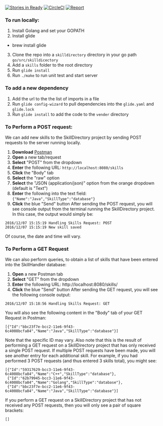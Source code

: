 [![Stories in Ready](https://badge.waffle.io/maryvilledev/skilldirectory.png?label=ready&title=Ready)](http://waffle.io/maryvilledev/skilldirectory)
[![CircleCI](https://circleci.com/gh/maryvilledev/skilldirectory.svg?style=svg)](https://circleci.com/gh/maryvilledev/skilldirectory)
[![Report](https://goreportcard.com/badge/github.com/maryvilledev/skilldirectory)](https://goreportcard.com/report/github.com/maryvilledev/skilldirectory)


### To run locally:

1. Install Golang and set your GOPATH
2. Install glide
  - brew install glide
3. Clone the repo into a `skilldirectory` directory in your go path `go/src/skilldicectory`
4. Add a `skills` folder to the root directory
5. Run `glide install`
6. Run `./make` to run unit test and start server


### To add a new dependency

1. Add the url to the the list of imports in a file
2. Run `glide config-wizard` to pull dependencies into the `glide.yaml` and `glide.lock`
3. Run `glide install` to add the code to the `vender` directory

### To Perform a POST request:
We can add new skills to the SkillDirectory project by sending POST requests to the server running locally.
  1. **Download** [Postman](https://www.getpostman.com/)
  2. **Open** a new tab/request
  3. **Select** "POST" from the dropdown
  4. **Enter** the following URL: `http://localhost:8080/skills`
  5. **Click** the "Body" tab
  6. **Select** the "raw" option
  7. **Select** the "JSON (application/json)" option from the orange dropdown (default is "Text")
  8. **Enter** the following into the text field: `{"Name":"Java","SkillType":"database"}`
  9. **Click** the blue "Send" button
After sending the POST request, you will see console output from the terminal running the SkillDirectory project. In this case, the output would simply be:
```
2016/12/07 15:15:19 Handling Skills Request: POST
2016/12/07 15:15:19 New skill saved
```
Of course, the date and time will vary.

### To Perform a GET Request
We can also perform queries, to obtain a list of skills that have been entered into the SkillHandler database:
  1. **Open** a new Postman tab
  3. **Select** "GET" from the dropdown
  4. **Enter** the following URL: http://localhost:8080/skills/
  9. **Click** the blue "Send" button
After sending the GET request, you will see the following console output:
```
2016/12/07 15:18:56 Handling Skills Request: GET
```
You will also see the following content in the "Body" tab of your GET Request in Postman:
```
[{"Id":"bbc23f7e-bcc2-11e6-9f43-6c4008bcfa84","Name":"Java","SkillType":"database"}]
```
Note that the specific ID may vary. Also note that this is the result of performing a GET request on a SkillDirectory project that has only received a single
POST request. If multiple POST requests have been made, you will see another entry for each additional skill. For example, if you had performed 3 POST requests (and thus
entered 3 skills total), you might see:
```
[{"Id":"59317629-bcc3-11e6-9f43-6c4008bcfa84","Name":"C++","SkillType":"database"},
 {"Id":"62b79945-bcc3-11e6-9f43-6c4008bcfa84","Name":"Golang","SkillType":"database"},
 {"Id":"bbc23f7e-bcc2-11e6-9f43-6c4008bcfa84","Name":"Java","SkillType":"database"}]
```
If you perform a GET request on a SkillDirectory project that has not received any POST requests, then you will only see a pair of square brackets:
```
[]
```
